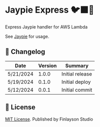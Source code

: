 # Jaypie Express 🐦‍⬛🧋

Express Jaypie handler for AWS Lambda

See [Jaypie](../../README.md) for usage.

## 📝 Changelog

| Date       | Version | Summary        |
| ---------- | ------- | -------------- |
|  5/21/2024 |   1.0.0 | Initial release |
|  5/19/2024 |   0.1.0 | Initial deploy |
|  5/12/2024 |   0.0.1 | Initial commit |

## 📜 License

[MIT License](./LICENSE.txt). Published by Finlayson Studio
